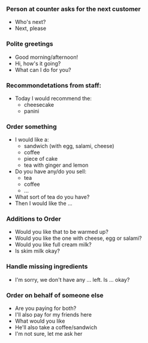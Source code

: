 ### Person at counter asks for the next customer
* Who's next?
* Next, please

### Polite greetings
* Good morning/afternoon!
* Hi, how's it going?
* What can I do for you?

### Recommondetations from staff:
* Today I would recommend the:
  * cheesecake
  * panini

### Order something
* I would like a:
  * sandwich (with egg, salami, cheese)
  * coffee
  * piece of cake
  * tea with ginger and lemon
* Do you have any/do you sell:
  * tea
  * coffee
  * ...
* What sort of tea do you have?
* Then I would like the ...

### Additions to Order
* Would you like that to be warmed up?
* Would you like the one with cheese, egg or salami?
* Would you like full cream milk?
* Is skim milk okay?

### Handle missing ingredients
* I'm sorry, we don't have any ... left. Is ... okay?


### Order on behalf of someone else
* Are you paying for both?
* I'll also pay for my friends here
* What would you like
* He'll also take a coffee/sandwich
* I'm not sure, let me ask her
